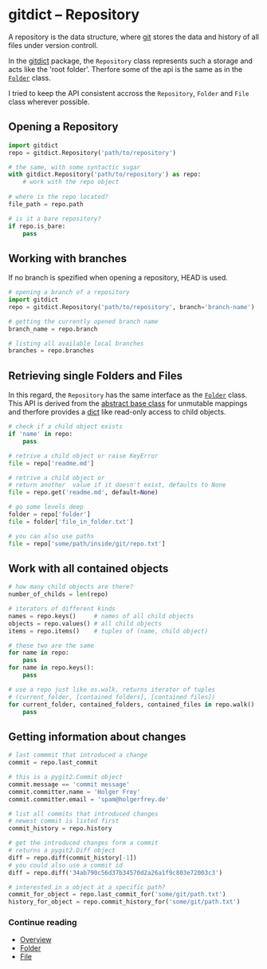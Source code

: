 gitdict – Repository
====================

A repository is the data structure, where [git][] stores the data and history of all files under version controll.

In the [gitdict][] package, the `Repository` class represents such a storage and acts like the 'root folder'. Therfore some of the api is the same as in the [`Folder`][gd_folder] class.

I tried to keep the API consistent accross the `Repository`, `Folder` and `File` class wherever possible.

Opening a Repository
--------------------

```python
import gitdict
repo = gitdict.Repository('path/to/repository')

# the same, with some syntactic sugar
with gitdict.Repository('path/to/repository') as repo:
    # work with the repo object
    
# where is the repo located?
file_path = repo.path

# is it a bare repository?
if repo.is_bare:
    pass
```

Working with branches
---------------------

If no branch is spezified when opening a repository, HEAD is used.

```python
# opening a branch of a repository
import gitdict
repo = gitdict.Repository('path/to/repository', branch='branch-name')

# getting the currently opened branch name
branch_name = repo.branch

# listing all available local branches
branches = repo.branches
```


Retrieving single Folders and Files
-----------------------------------

In this regard, the `Repository` has the same interface as the [`Folder`][gd_folder] class. This API is derived from the [abstract base class][abc] for unmutable mappings and therfore provides a [dict][] like read-only access to child objects.

```python
# check if a child object exists
if 'name' in repo:
    pass

# retrive a child object or raise KeyError
file = repo['readme.md']

# retrive a child object or 
# return another  value if it doesn't exist, defaults to None
file = repo.get('readme.md', default=None)

# go some levels deep
folder = repo['folder'] 
file = folder['file_in_folder.txt']

# you can also use paths 
file = repo['some/path/inside/git/repo.txt']

```

Work with all contained objects
-------------------------------

```python
# how many child objects are there?
number_of_childs = len(repo)

# iterators of different kinds
names = repo.keys()     # names of all child objects
objects = repo.values() # all child objects
items = repo.items()    # tuples of (name, child object)

# these two are the same
for name in repo:
    pass
for name in repo.keys():
    pass

# use a repo just like os.walk, returns iterator of tuples 
# (current_folder, [contained folders], [contained files])
for current_folder, contained_folders, contained_files in repo.walk()
    pass
```

Getting information about changes
---------------------------------

```python
# last commmit that introduced a change
commit = repo.last_commit

# this is a pygit2.Commit object
commit.message == 'commit message'
commit.committer.name = 'Holger Frey'
commit.committer.email = 'spam@holgerfrey.de'

# list all commits that introduced changes
# newest commit is listed first
commit_history = repo.history

# get the introduced changes form a commit
# returns a pygit2.Diff object
diff = repo.diff(commit_history[-1])
# you could also use a commit id
diff = repo.diff('34ab790c56d37b34570d2a26a1f9c803e72003c3')

# interested in a object at a specific path?
commit_for_object = repo.last_commit_for('some/git/path.txt')
history_for_object = repo.commit_history_for('some/git/path.txt') 
```

### Continue reading

- [Overview][gitdict]
- [Folder][gd_folder]
- [File][gd_file]


[git]:       http://git-scm.com
[abc]:       https://docs.python.org/3/library/collections.abc.html#collections.abc.Mapping
[dict]:      https://docs.python.org/3.5/library/stdtypes.html#mapping-types-dict
[gitdict]:   https://github.com/holgi/gitdict
[gd_repo]:   repository.md
[gd_folder]: folder.md
[gd_file]:   file.md